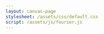 ```yaml
---
layout: canvas-page
stylesheet: /assets/css/default.css
script: /assets/js/fourier.js
---
```

<div style="display: flex; justify-content: center;">
</div>